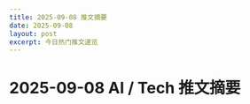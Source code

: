 ```yaml
---
title: 2025-09-08 推文摘要
date: 2025-09-08
layout: post
excerpt: 今日热门推文速览
---
```


# 2025-09-08 AI / Tech 推文摘要

